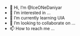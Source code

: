 - 👋 Hi, I’m @IceONeDaniyar
- 👀 I’m interested in ...
- 🌱 I’m currently learning UIA
- 💞️ I’m looking to collaborate on ...
- 📫 How to reach me ...

